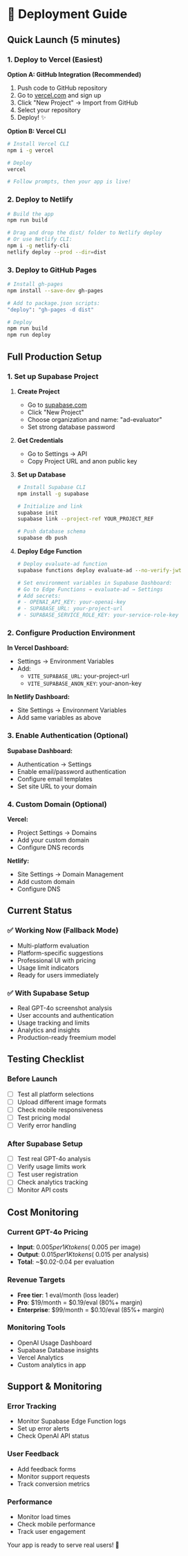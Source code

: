 # 🚀 Deployment Guide

## Quick Launch (5 minutes)

### 1. Deploy to Vercel (Easiest)

**Option A: GitHub Integration (Recommended)**
1. Push code to GitHub repository
2. Go to [vercel.com](https://vercel.com) and sign up
3. Click "New Project" → Import from GitHub
4. Select your repository
5. Deploy! ✨

**Option B: Vercel CLI**
```bash
# Install Vercel CLI
npm i -g vercel

# Deploy
vercel

# Follow prompts, then your app is live!
```

### 2. Deploy to Netlify
```bash
# Build the app
npm run build

# Drag and drop the dist/ folder to Netlify deploy
# Or use Netlify CLI:
npm i -g netlify-cli
netlify deploy --prod --dir=dist
```

### 3. Deploy to GitHub Pages
```bash
# Install gh-pages
npm install --save-dev gh-pages

# Add to package.json scripts:
"deploy": "gh-pages -d dist"

# Deploy
npm run build
npm run deploy
```

## Full Production Setup

### 1. Set up Supabase Project

1. **Create Project**
   - Go to [supabase.com](https://supabase.com)
   - Click "New Project"
   - Choose organization and name: "ad-evaluator"
   - Set strong database password

2. **Get Credentials**
   - Go to Settings → API
   - Copy Project URL and anon public key

3. **Set up Database**
   ```bash
   # Install Supabase CLI
   npm install -g supabase

   # Initialize and link
   supabase init
   supabase link --project-ref YOUR_PROJECT_REF

   # Push database schema
   supabase db push
   ```

4. **Deploy Edge Function**
   ```bash
   # Deploy evaluate-ad function
   supabase functions deploy evaluate-ad --no-verify-jwt

   # Set environment variables in Supabase Dashboard:
   # Go to Edge Functions → evaluate-ad → Settings
   # Add secrets:
   # - OPENAI_API_KEY: your-openai-key
   # - SUPABASE_URL: your-project-url  
   # - SUPABASE_SERVICE_ROLE_KEY: your-service-role-key
   ```

### 2. Configure Production Environment

**In Vercel Dashboard:**
- Settings → Environment Variables
- Add:
  - `VITE_SUPABASE_URL`: your-project-url
  - `VITE_SUPABASE_ANON_KEY`: your-anon-key

**In Netlify Dashboard:**
- Site Settings → Environment Variables
- Add same variables as above

### 3. Enable Authentication (Optional)

**Supabase Dashboard:**
- Authentication → Settings
- Enable email/password authentication
- Configure email templates
- Set site URL to your domain

### 4. Custom Domain (Optional)

**Vercel:**
- Project Settings → Domains
- Add your custom domain
- Configure DNS records

**Netlify:**
- Site Settings → Domain Management
- Add custom domain
- Configure DNS

## Current Status

### ✅ Working Now (Fallback Mode)
- Multi-platform evaluation
- Platform-specific suggestions  
- Professional UI with pricing
- Usage limit indicators
- Ready for users immediately

### ✅ With Supabase Setup
- Real GPT-4o screenshot analysis
- User accounts and authentication
- Usage tracking and limits
- Analytics and insights
- Production-ready freemium model

## Testing Checklist

### Before Launch
- [ ] Test all platform selections
- [ ] Upload different image formats
- [ ] Check mobile responsiveness
- [ ] Test pricing modal
- [ ] Verify error handling

### After Supabase Setup
- [ ] Test real GPT-4o analysis
- [ ] Verify usage limits work
- [ ] Test user registration
- [ ] Check analytics tracking
- [ ] Monitor API costs

## Cost Monitoring

### Current GPT-4o Pricing
- **Input**: $0.005 per 1K tokens (~$0.005 per image)
- **Output**: $0.015 per 1K tokens (~$0.015 per analysis)
- **Total**: ~$0.02-0.04 per evaluation

### Revenue Targets
- **Free tier**: 1 eval/month (loss leader)
- **Pro**: $19/month = $0.19/eval (80%+ margin)
- **Enterprise**: $99/month = $0.10/eval (85%+ margin)

### Monitoring Tools
- OpenAI Usage Dashboard
- Supabase Database insights
- Vercel Analytics
- Custom analytics in app

## Support & Monitoring

### Error Tracking
- Monitor Supabase Edge Function logs
- Set up error alerts
- Check OpenAI API status

### User Feedback
- Add feedback forms
- Monitor support requests
- Track conversion metrics

### Performance
- Monitor load times
- Check mobile performance
- Track user engagement

Your app is ready to serve real users! 🎉